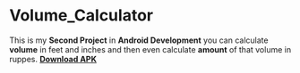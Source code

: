 # Volume_Calculator
This is my __Second Project__ in __Android Development__
you can calculate __volume__ in feet and inches and then even calculate __amount__ of that volume in ruppes.
**[Download APK](http://bit.ly/2PRr2cZ)**
